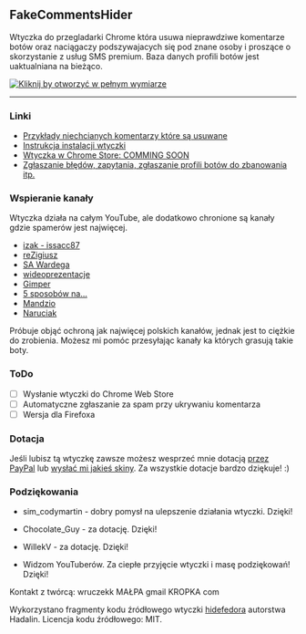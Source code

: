 ## FakeCommentsHider
Wtyczka do przegladarki Chrome która usuwa nieprawdziwe komentarze botów oraz naciągaczy podszywajacych się pod znane osoby i proszące o skorzystanie z usług SMS premium. Baza danych profili botów jest uaktualniana na bieżąco.

[![Kliknij by otworzyć w pełnym wymiarze](http://i.imgur.com/76K1rHl.png)](http://i.imgur.com/76K1rHl.png)

***

### Linki
* [Przykłady niechcianych komentarzy które są usuwane](https://gist.github.com/Wruczek/ce5025adc07e34fdd164)
* [Instrukcja instalacji wtyczki](https://github.com/Wruczek/FakeCommentsHider/wiki/Instalacja)
* [Wtyczka w Chrome Store: COMMING SOON](#)
* [Zgłaszanie błędów, zapytania, zgłaszanie profili botów do zbanowania itp.](https://github.com/Wruczek/FakeCommentsHider/issues)

### Wspieranie kanały

Wtyczka działa na całym YouTube, ale dodatkowo chronione są kanały gdzie spamerów jest najwięcej.

 * [izak - issacc87](https://www.youtube.com/user/issacc87)
 * [reZigiusz](https://www.youtube.com/channel/UCLLNPuvRGKxSczJcxlOiMXg)
 * [SA Wardega](https://www.youtube.com/channel/UCdZwMpK-iWqCos46xPscDeg)
 * [wideoprezentacje](https://www.youtube.com/channel/UCViVL2aOkLWKcFVi0_p6u6g)
 * [Gimper](https://www.youtube.com/channel/UCFBH3Bdhgh3_cCToEQsUp6Q)
 * [5 sposobów na...](https://www.youtube.com/user/5SposobowNa)
 * [Mandzio](https://www.youtube.com/user/xMandzio)
 * [Naruciak](https://www.youtube.com/user/NaruciakGaming)

Próbuje objąć ochroną jak najwięcej polskich kanałów, jednak jest to ciężkie do zrobienia. Możesz mi pomóc przesyłając kanały ka których grasują takie boty.

### ToDo
- [ ] Wysłanie wtyczki do Chrome Web Store
- [ ] Automatyczne zgłaszanie za spam przy ukrywaniu komentarza
- [ ] Wersja dla Firefoxa

### Dotacja

Jeśli lubisz tą wtyczkę zawsze możesz wesprzeć mnie dotacją [przez PayPal](https://www.paypal.com/cgi-bin/webscr?cmd=_s-xclick&hosted_button_id=9PL5J7ULZQYJQ) lub [wysłać mi jakieś skiny](https://steamcommunity.com/tradeoffer/new/?partner=126623086&token=V3eGov0E). Za wszystkie dotacje bardzo dziękuje! :)

### Podziękowania

- sim_codymartin - dobry pomysł na ulepszenie działania wtyczki. Dzięki!

- Chocolate_Guy - za dotację. Dzięki!

- WillekV - za dotację. Dzięki!

- Widzom YouTuberów. Za ciepłe przyjęcie wtyczki i masę podziękowań! Dzięki!

Kontakt z twórcą: wruczekk MAŁPA gmail KROPKA com

Wykorzystano fragmenty kodu źródłowego wtyczki [hidefedora](https://github.com/hadalin/chrome-hidefedora) autorstwa Hadalin.
Licencja kodu źródłowego: MIT.
